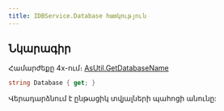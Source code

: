 ```yaml
---
title: IDBService.Database հատկություն
---
```


## Նկարագիր

Համարժեքը 4x-ում։ [AsUtil.GetDatabaseName](https://armsoft.github.io/as4x-docs/HTM/ProgrGuide/Functions/Functions/GetDatabaseName.html)

```c#
string Database { get; }
```

Վերադարձնում է ընթացիկ տվյալների պահոցի անունը:
